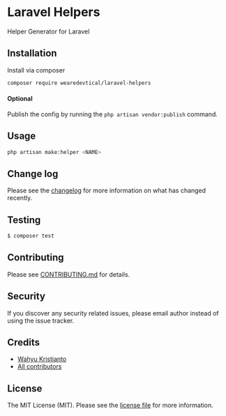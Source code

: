 # Laravel Helpers

Helper Generator for Laravel

## Installation

Install via composer
```bash
composer require wearedevtical/laravel-helpers
```

#### Optional

Publish the config by running the `php artisan vendor:publish` command.

## Usage

```bash
php artisan make:helper <NAME>
```

## Change log

Please see the [changelog](CHANGELOG.md) for more information on what has changed recently.

## Testing

``` bash
$ composer test
```

## Contributing

Please see [CONTRIBUTING.md](CONTRIBUTING.md) for details.

## Security

If you discover any security related issues, please email author instead of using the issue tracker.

## Credits

- [Wahyu Kristianto](https://github.com/wearedevtical)
- [All contributors](https://github.com/wearedevtical/laravel-helpers/graphs/contributors)

## License

The MIT License (MIT). Please see the [license file](LICENSE.md) for more information.
